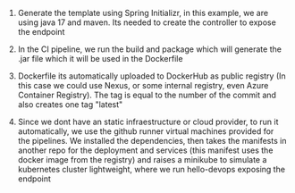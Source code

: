 1. Generate the template using Spring Initializr, in this example, we are using java 17 and maven. Its needed to create the controller to expose the endpoint 

2. In the CI pipeline, we run the build and package which will generate the .jar file which it will be used in the Dockerfile

3. Dockerfile its automatically uploaded to DockerHub as public registry (In this case we could use Nexus, or some internal registry, even Azure Container Registry). The tag is equal to the number of the commit and also creates one tag "latest"

4. Since we dont have an static infraestructure or cloud provider, to run it automatically, we use the github runner virtual machines provided for the pipelines. We installed the dependencies, then takes the manifests in another repo for the deployment and services (this manifest uses the docker image from the registry) and raises a minikube to simulate a kubernetes cluster lightweight, where we run hello-devops exposing the endpoint 
